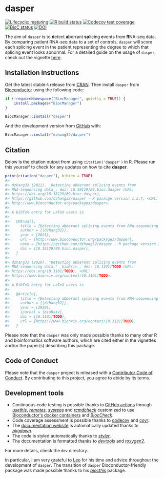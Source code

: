 
<!-- README.md is generated from README.Rmd. Please edit that file -->
# dasper

<!-- badges: start -->
[![Lifecycle: maturing](https://img.shields.io/badge/lifecycle-maturing-blue.svg)](https://www.tidyverse.org/lifecycle/#maturing) [![R build status](https://github.com/dzhang32/dasper/workflows/R-CMD-check-bioc/badge.svg)](https://github.com/dzhang32/dasper/actions) [![Codecov test coverage](https://codecov.io/gh/dzhang32/dasper/branch/master/graph/badge.svg)](https://codecov.io/gh/dzhang32/dasper?branch=master) [![BioC status](http://www.bioconductor.org/shields/build/release/bioc/dasper.svg)](https://bioconductor.org/checkResults/release/bioc-LATEST/dasper) [![DOI](https://zenodo.org/badge/245168125.svg)](https://zenodo.org/badge/latestdoi/245168125) <!-- badges: end -->

The aim of `dasper` is to **d**etect **a**berrant **sp**licing **e**vents from **R**NA-seq data. By comparing patient RNA-seq data to a set of controls, `dasper` will score each splicing event in the patient representing the degree to which that splicing event looks abnormal. For a detailed guide on the usage of `dasper`, check out the vignette [here](https://dzhang32.github.io/dasper/articles/dasper.html).

## Installation instructions

Get the latest stable `R` release from [CRAN](http://cran.r-project.org/). Then install `dasper` from [Bioconductor](http://bioconductor.org/) using the following code:

``` r
if (!requireNamespace("BiocManager", quietly = TRUE)) {
    install.packages("BiocManager")
}

BiocManager::install("dasper")
```

And the development version from [GitHub](https://github.com/) with:

``` r
BiocManager::install("dzhang32/dasper")
```

## Citation

Below is the citation output from using `citation('dasper')` in R. Please run this yourself to check for any updates on how to cite **dasper**.

``` r
print(citation("dasper"), bibtex = TRUE)
#> 
#> dzhang32 (2021). _Detecting abberant splicing events from
#> RNA-sequencing data_. doi: 10.18129/B9.bioc.dasper (URL:
#> https://doi.org/10.18129/B9.bioc.dasper),
#> https://github.com/dzhang32/dasper - R package version 1.3.4, <URL:
#> http://www.bioconductor.org/packages/dasper>.
#> 
#> A BibTeX entry for LaTeX users is
#> 
#>   @Manual{,
#>     title = {Detecting abberant splicing events from RNA-sequencing data},
#>     author = {{dzhang32}},
#>     year = {2021},
#>     url = {http://www.bioconductor.org/packages/dasper},
#>     note = {https://github.com/dzhang32/dasper - R package version 1.3.4},
#>     doi = {10.18129/B9.bioc.dasper},
#>   }
#> 
#> dzhang32 (2020). "Detecting abberant splicing events from
#> RNA-sequencing data." _bioRxiv_. doi: 10.1101/TODO (URL:
#> https://doi.org/10.1101/TODO), <URL:
#> https://www.biorxiv.org/content/10.1101/TODO>.
#> 
#> A BibTeX entry for LaTeX users is
#> 
#>   @Article{,
#>     title = {Detecting abberant splicing events from RNA-sequencing data},
#>     author = {{dzhang32}},
#>     year = {2020},
#>     journal = {bioRxiv},
#>     doi = {10.1101/TODO},
#>     url = {https://www.biorxiv.org/content/10.1101/TODO},
#>   }
```

Please note that the `dasper` was only made possible thanks to many other R and bioinformatics software authors, which are cited either in the vignettes and/or the paper(s) describing this package.

## Code of Conduct

Please note that the `dasper` project is released with a [Contributor Code of Conduct](https://contributor-covenant.org/version/2/0/CODE_OF_CONDUCT.html). By contributing to this project, you agree to abide by its terms.

## Development tools

-   Continuous code testing is possible thanks to [GitHub actions](https://www.tidyverse.org/blog/2020/04/usethis-1-6-0/) through *[usethis](https://CRAN.R-project.org/package=usethis)*, *[remotes](https://CRAN.R-project.org/package=remotes)*, *[sysreqs](https://github.com/r-hub/sysreqs)* and *[rcmdcheck](https://CRAN.R-project.org/package=rcmdcheck)* customized to use [Bioconductor's docker containers](https://www.bioconductor.org/help/docker/) and *[BiocCheck](https://bioconductor.org/packages/3.12/BiocCheck)*.
-   Code coverage assessment is possible thanks to [codecov](https://codecov.io/gh) and *[covr](https://CRAN.R-project.org/package=covr)*.
-   The [documentation website](http://dzhang32.github.io/dasper) is automatically updated thanks to *[pkgdown](https://CRAN.R-project.org/package=pkgdown)*.
-   The code is styled automatically thanks to *[styler](https://CRAN.R-project.org/package=styler)*.
-   The documentation is formatted thanks to *[devtools](https://CRAN.R-project.org/package=devtools)* and *[roxygen2](https://CRAN.R-project.org/package=roxygen2)*.

For more details, check the `dev` directory.

In particular, I am very grateful to [Leo](http://lcolladotor.github.io/) for his time and advice throughout the development of `dasper`. The transition of `dasper` Bioconductor-friendly package was made possible thanks to his *[biocthis](https://bioconductor.org/packages/3.12/biocthis)* package.
